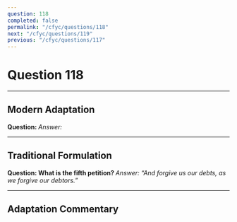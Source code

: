 ```yaml
---
question: 118
completed: false
permalink: "/cfyc/questions/118"
next: "/cfyc/questions/119"
previous: "/cfyc/questions/117"
---
```

# Question 118
---
## Modern Adaptation
<strong>
    Question:
</strong>

<em>
    Answer:
</em>

---
## Traditional Formulation
<strong>
    Question: What is the fifth petition?
</strong>

<em>
    Answer: “And forgive us our debts, as we forgive our debtors.”
</em>

---
## Adaptation Commentary
